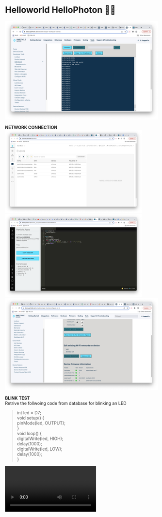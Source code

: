 # Helloworld HelloPhoton 🙌🏻 #
<img width=920 src="hello.png">

**NETWORK CONNECTION**  
<img width=450 src="false.png">  <img width=450 src="macaddress.png"> 
<img width=920 src="network.png">

**BLINK TEST**  
Retrive the follwoing code from database for blinking an LED
> int led = D7;  
void setup() {  
  pinMode(led, OUTPUT);  
}   
void loop() {  
digitalWrite(led, HIGH);  
delay(1000);  
digitalWrite(led, LOW);  
delay(1000);  
}

<video src='your URL here'>
<img width=300 src="blink2.jpg"> <img width=300 src="circuit.jpg"> <img width=300 src="blink1.jpg"> 
  
1(Vd)(2R
